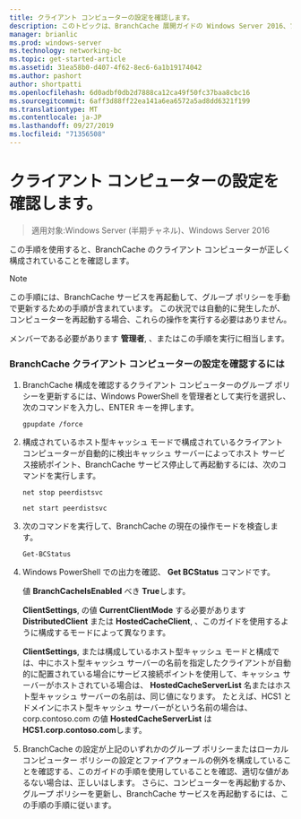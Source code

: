 ```yaml
---
title: クライアント コンピューターの設定を確認します。
description: このトピックは、BranchCache 展開ガイドの Windows Server 2016、ブランチ オフィスに WAN 帯域幅使用量を最適化するために分散され、ホスト型キャッシュ モードで BranchCache を展開する方法を示しますの一部
manager: brianlic
ms.prod: windows-server
ms.technology: networking-bc
ms.topic: get-started-article
ms.assetid: 31ea58b0-d407-4f62-8ec6-6a1b19174042
ms.author: pashort
author: shortpatti
ms.openlocfilehash: 6d0adbf0db2d7888ca12ca49f50fc37baa8cbc16
ms.sourcegitcommit: 6aff3d88ff22ea141a6ea6572a5ad8dd6321f199
ms.translationtype: MT
ms.contentlocale: ja-JP
ms.lasthandoff: 09/27/2019
ms.locfileid: "71356508"
---
```

# <a name="verify-client-computer-settings"></a>クライアント コンピューターの設定を確認します。

>適用対象:Windows Server (半期チャネル)、Windows Server 2016

この手順を使用すると、BranchCache のクライアント コンピューターが正しく構成されていることを確認します。  
  
> [!NOTE]  
> この手順には、BranchCache サービスを再起動して、グループ ポリシーを手動で更新するための手順が含まれています。 この状況では自動的に発生したが、コンピューターを再起動する場合、これらの操作を実行する必要はありません。  
  
メンバーである必要があります **管理者**, 、またはこの手順を実行に相当します。  
  
### <a name="to-verify-branchcache-client-computer-settings"></a>BranchCache クライアント コンピューターの設定を確認するには  
  
1.  BranchCache 構成を確認するクライアント コンピューターのグループ ポリシーを更新するには、Windows PowerShell を管理者として実行を選択し、次のコマンドを入力し、ENTER キーを押します。  
  
    `gpupdate /force`  
  
2.  構成されているホスト型キャッシュ モードで構成されているクライアント コンピューターが自動的に検出キャッシュ サーバーによってホスト サービス接続ポイント、BranchCache サービス停止して再起動するには、次のコマンドを実行します。  
  
    `net stop peerdistsvc`  
  
    `net start peerdistsvc`  
  
3.  次のコマンドを実行して、BranchCache の現在の操作モードを検査します。  
  
    `Get-BCStatus`  
  
4.  Windows PowerShell での出力を確認、 **Get BCStatus** コマンドです。  
  
    値 **BranchCacheIsEnabled** べき **True**します。  
  
    **ClientSettings**, の値 **CurrentClientMode** する必要があります **DistributedClient** または **HostedCacheClient**, 、このガイドを使用するように構成するモードによって異なります。  
  
    **ClientSettings**, または構成しているホスト型キャッシュ モードと構成では、中にホスト型キャッシュ サーバーの名前を指定したクライアントが自動的に配置されている場合にサービス接続ポイントを使用して、キャッシュ サーバーがホストされている場合は、 **HostedCacheServerList** 名またはホスト型キャッシュ サーバーの名前は、同じ値になります。 たとえば、HCS1 とドメインにホスト型キャッシュ サーバーがという名前の場合は、corp.contoso.com の値 **HostedCacheServerList** は **HCS1.corp.contoso.com**します。  
  
5.  BranchCache の設定が上記のいずれかのグループ ポリシーまたはローカル コンピューター ポリシーの設定とファイアウォールの例外を構成していることを確認する、このガイドの手順を使用していることを確認、適切な値があるない場合は、正しいはします。 さらに、コンピューターを再起動するか、グループ ポリシーを更新し、BranchCache サービスを再起動するには、この手順の手順に従います。  
  


